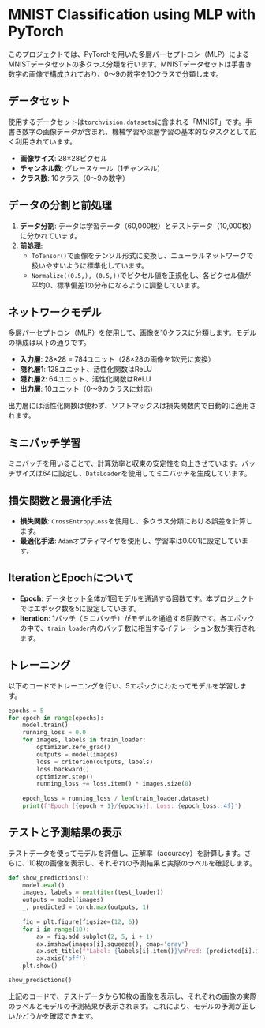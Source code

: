# MNIST Classification using MLP with PyTorch

このプロジェクトでは、PyTorchを用いた多層パーセプトロン（MLP）によるMNISTデータセットの多クラス分類を行います。MNISTデータセットは手書き数字の画像で構成されており、0～9の数字を10クラスで分類します。

## データセット
使用するデータセットは`torchvision.datasets`に含まれる「MNIST」です。手書き数字の画像データが含まれ、機械学習や深層学習の基本的なタスクとして広く利用されています。

- **画像サイズ**: 28×28ピクセル
- **チャンネル数**: グレースケール（1チャンネル）
- **クラス数**: 10クラス（0～9の数字）

## データの分割と前処理
1. **データ分割**: データは学習データ（60,000枚）とテストデータ（10,000枚）に分かれています。
2. **前処理**:
   - `ToTensor()`で画像をテンソル形式に変換し、ニューラルネットワークで扱いやすいように標準化しています。
   - `Normalize((0.5,), (0.5,))`でピクセル値を正規化し、各ピクセル値が平均0、標準偏差1の分布になるように調整しています。

## ネットワークモデル
多層パーセプトロン（MLP）を使用して、画像を10クラスに分類します。モデルの構成は以下の通りです。

- **入力層**: 28×28 = 784ユニット（28×28の画像を1次元に変換）
- **隠れ層1**: 128ユニット、活性化関数はReLU
- **隠れ層2**: 64ユニット、活性化関数はReLU
- **出力層**: 10ユニット（0～9のクラスに対応）

出力層には活性化関数は使わず、ソフトマックスは損失関数内で自動的に適用されます。

## ミニバッチ学習
ミニバッチを用いることで、計算効率と収束の安定性を向上させています。バッチサイズは64に設定し、`DataLoader`を使用してミニバッチを生成しています。

## 損失関数と最適化手法
- **損失関数**: `CrossEntropyLoss`を使用し、多クラス分類における誤差を計算します。
- **最適化手法**: `Adam`オプティマイザを使用し、学習率は0.001に設定しています。

## IterationとEpochについて
- **Epoch**: データセット全体が1回モデルを通過する回数です。本プロジェクトではエポック数を5に設定しています。
- **Iteration**: 1バッチ（ミニバッチ）がモデルを通過する回数です。各エポックの中で、`train_loader`内のバッチ数に相当するイテレーション数が実行されます。

## トレーニング
以下のコードでトレーニングを行い、5エポックにわたってモデルを学習します。

```python
epochs = 5
for epoch in range(epochs):
    model.train()
    running_loss = 0.0
    for images, labels in train_loader:
        optimizer.zero_grad()
        outputs = model(images)
        loss = criterion(outputs, labels)
        loss.backward()
        optimizer.step()
        running_loss += loss.item() * images.size(0)
    
    epoch_loss = running_loss / len(train_loader.dataset)
    print(f'Epoch [{epoch + 1}/{epochs}], Loss: {epoch_loss:.4f}')
```

## テストと予測結果の表示
テストデータを使ってモデルを評価し、正解率（accuracy）を計算します。さらに、10枚の画像を表示し、それぞれの予測結果と実際のラベルを確認します。

```python
def show_predictions():
    model.eval()
    images, labels = next(iter(test_loader))
    outputs = model(images)
    _, predicted = torch.max(outputs, 1)
    
    fig = plt.figure(figsize=(12, 6))
    for i in range(10):
        ax = fig.add_subplot(2, 5, i + 1)
        ax.imshow(images[i].squeeze(), cmap='gray')
        ax.set_title(f"Label: {labels[i].item()}\nPred: {predicted[i].item()}")
        ax.axis('off')
    plt.show()

show_predictions()
```

上記のコードで、テストデータから10枚の画像を表示し、それぞれの画像の実際のラベルとモデルの予測結果が表示されます。これにより、モデルの予測が正しいかどうかを確認できます。